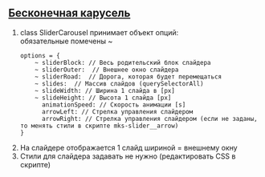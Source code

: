 ## [Бесконечная карусель](cyberqostya.github.io/infinite-carousel)
1. class SliderCarousel принимает объект опций:  
      обязательные помечены ~
      ```
      options = {
          ~ sliderBlock: // Весь родительский блок слайдера
          ~ sliderOuter:  // Внешнее окно слайдера
          ~ sliderRoad:  // Дорога, которая будет перемещаться
          ~ slides:  // Массив слайдов (querySelectorAll)
          ~ slideWidth: // Ширина 1 слайда в [px]
          ~ slideHeight: // Высота 1 слайда [px]
            animationSpeed: // Скорость анимации [s]
            arrowLeft: // Стрелка управления слайдером 
            arrowRight: // Стрелка управления слайдером (если не заданы, то менять стили в скрипте mks-slider__arrow)
      }
      ``` 
1. На слайдере отображается 1 слайд шириной = внешнему окну
2. Стили для слайдера задавать не нужно (редактировать CSS в скрипте)
